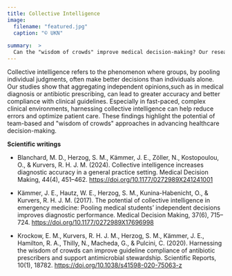 ```yaml
---
title: Collective Intelligence
image:
  filename: "featured.jpg"
  caption: "© UKN"
  
summary:  >
  Can the "wisdom of crowds" improve medical decision-making? Our research demonstrates how collective intelligence can boost diagnostic accuracy and guideline adherence in healthcare.
---
```

Collective intelligence refers to the phenomenon where groups, by pooling individual judgments, often make better decisions than individuals alone. Our studies show that aggregating independent opinions,such as in medical diagnosis or antibiotic prescribing, can lead to greater accuracy and better compliance with clinical guidelines. Especially in fast-paced, complex clinical environments, harnessing collective intelligence can help reduce errors and optimize patient care. These findings highlight the potential of team-based and "wisdom of crowds" approaches in advancing healthcare decision-making.

**Scientific writings**

- Blanchard, M. D., Herzog, S. M., Kämmer, J. E., Zöller, N., Kostopoulou, O., & Kurvers, R. H. J. M. (2024). Collective intelligence increases diagnostic accuracy in a general practice setting. Medical Decision Making, 44(4), 451–462. https://doi.org/10.1177/0272989X241241001

- Kämmer, J. E., Hautz, W. E., Herzog, S. M., Kunina-Habenicht, O., & Kurvers, R. H. J. M. (2017). The potential of collective intelligence in emergency medicine: Pooling medical students’ independent decisions improves diagnostic performance. Medical Decision Making, 37(6), 715–724. https://doi.org/10.1177/0272989X17696998

- Krockow, E. M., Kurvers, R. H. J. M., Herzog, S. M., Kämmer, J. E., Hamilton, R. A., Thilly, N., Macheda, G., & Pulcini, C. (2020). Harnessing the wisdom of crowds can improve guideline compliance of antibiotic prescribers and support antimicrobial stewardship. Scientific Reports, 10(1), 18782. https://doi.org/10.1038/s41598-020-75063-z

